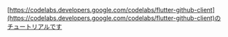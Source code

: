 [https://codelabs.developers.google.com/codelabs/flutter-github-client](https://codelabs.developers.google.com/codelabs/flutter-github-client)のチュートリアルです